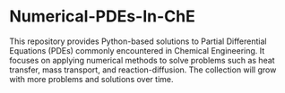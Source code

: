 # Numerical-PDEs-In-ChE
This repository provides Python-based solutions to Partial Differential Equations (PDEs) commonly encountered in Chemical Engineering. It focuses on applying numerical methods to solve problems such as heat transfer, mass transport, and reaction-diffusion. The collection will grow with more problems and solutions over time.
